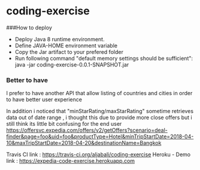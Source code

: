 # coding-exercise

###How to deploy
- Deploy Java 8 runtime environment.
- Define JAVA-HOME environment variable
- Copy the Jar artifact to your prefered folder
- Run following command "default memory settings should be sufficient":
 java -jar coding-exercise-0.0.1-SNAPSHOT.jar 
 
### Better to have
I prefer to have another API that allow listing of countries and cities in order to have better user experience

In addition i noticed that "minStarRating/maxStarRating" sometime retrieves data out of date range , i thought this due to provide more close offers but i still think its little bit confusing for the end user
https://offersvc.expedia.com/offers/v2/getOffers?scenario=deal-finder&page=foo&uid=foo&productType=Hotel&minTripStartDate=2018-04-10&maxTripStartDate=2018-04-20&destinationName=Bangkok


Travis CI link : https://travis-ci.org/aljabali/coding-exercise
Heroku - Demo link  : https://expedia-code-exercise.herokuapp.com
